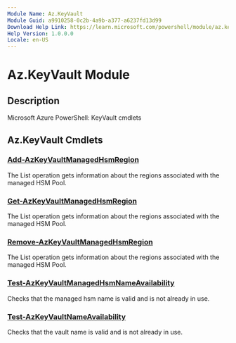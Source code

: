 ```yaml
---
Module Name: Az.KeyVault
Module Guid: a9910258-0c2b-4a9b-a377-a6237fd13d99
Download Help Link: https://learn.microsoft.com/powershell/module/az.keyvault
Help Version: 1.0.0.0
Locale: en-US
---
```


# Az.KeyVault Module
## Description
Microsoft Azure PowerShell: KeyVault cmdlets

## Az.KeyVault Cmdlets
### [Add-AzKeyVaultManagedHsmRegion](Add-AzKeyVaultManagedHsmRegion.md)
The List operation gets information about the regions associated with the managed HSM Pool.

### [Get-AzKeyVaultManagedHsmRegion](Get-AzKeyVaultManagedHsmRegion.md)
The List operation gets information about the regions associated with the managed HSM Pool.

### [Remove-AzKeyVaultManagedHsmRegion](Remove-AzKeyVaultManagedHsmRegion.md)
The List operation gets information about the regions associated with the managed HSM Pool.

### [Test-AzKeyVaultManagedHsmNameAvailability](Test-AzKeyVaultManagedHsmNameAvailability.md)
Checks that the managed hsm name is valid and is not already in use.

### [Test-AzKeyVaultNameAvailability](Test-AzKeyVaultNameAvailability.md)
Checks that the vault name is valid and is not already in use.

